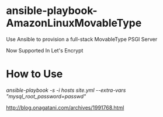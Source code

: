 # ansible-playbook-AmazonLinuxMovableType
Use Ansible to provision a full-stack MovableType PSGI Server  
  
Now Supported In Let's Encrypt  

# How to Use
*ansible-playbook -s -i hosts site.yml --extra-vars "mysql_root_password=passwd"*

http://blog.onagatani.com/archives/1991768.html
